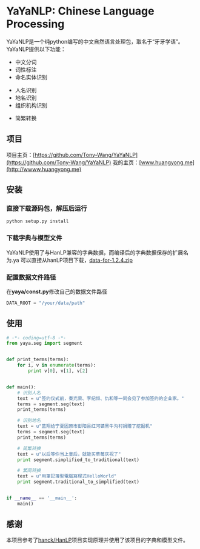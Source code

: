 # YaYaNLP: Chinese Language Processing
YaYaNLP是一个纯python编写的中文自然语言处理包，取名于“牙牙学语”。
YaYaNLP提供以下功能：
- 中文分词
- 词性标注
- 命名实体识别
 * 人名识别
 * 地名识别
 * 组织机构识别
- 简繁转换
## 项目
项目主页：[https://github.com/Tony-Wang/YaYaNLP](https://github.com/Tony-Wang/YaYaNLP)
我的主页：[www.huangyong.me](http://wwww.huangyong.me)

## 安装

### 直接下载源码包，解压后运行
``` bash
python setup.py install
```

### 下载字典与模型文件
YaYaNLP使用了与HanLP兼容的字典数据，而编译后的字典数据保存的扩展名为.ya
可以直接从hanLP项目下载，[data-for-1.2.4.zip](http://pan.baidu.com/s/1gd1vo8j)

### 配置数据文件路径
在**yaya/const.py**修改自己的数据文件路径
``` python
DATA_ROOT = "/your/data/path"
```

## 使用

``` python
# -*- coding=utf-8 -*-
from yaya.seg import segment


def print_terms(terms):
    for i, v in enumerate(terms):
        print v[0], v[1], v[2]


def main():
    # 识别人名
    text = u"签约仪式前，秦光荣、李纪恒、仇和等一同会见了参加签约的企业家。"
    terms = segment.seg(text)
    print_terms(terms)

    # 识别地名
    text = u"蓝翔给宁夏固原市彭阳县红河镇黑牛沟村捐赠了挖掘机"
    terms = segment.seg(text)
    print_terms(terms)

    # 简繁转换
    text = u"以后等你当上皇后，就能买草莓庆祝了"
    print segment.simplified_to_traditional(text)

    # 繁简转换
    text = u"用筆記簿型電腦寫程式HelloWorld"
    print segment.traditional_to_simplified(text)


if __name__ == '__main__':
    main()
```

## 感谢
本项目参考了[hanck/HanLP](https://github.com/hankcs/HanLP/)项目实现原理并使用了该项目的字典和模型文件。
